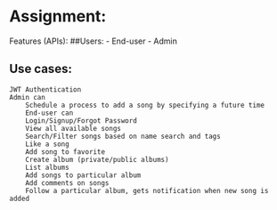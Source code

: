 # Assignment:
Features (APIs):
##Users:
    - End-user
    - Admin
## Use cases:
    JWT Authentication
    Admin can
        Schedule a process to add a song by specifying a future time
        End-user can
        Login/Signup/Forgot Password
        View all available songs
        Search/Filter songs based on name search and tags
        Like a song
        Add song to favorite
        Create album (private/public albums)
        List albums
        Add songs to particular album
        Add comments on songs
        Follow a particular album, gets notification when new song is added

